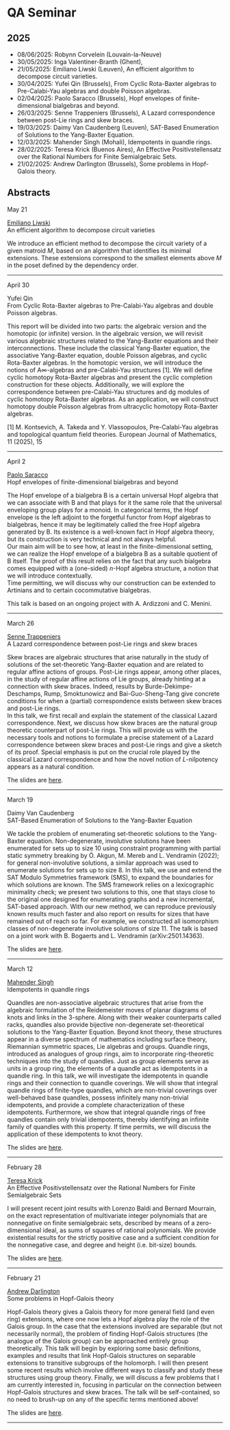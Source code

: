 # QA Seminar

## 2025

* 08/06/2025: Robynn Corvelein (Louvain-la-Neuve)
* 30/05/2025: Inga Valentiner-Branth (Ghent),
* 21/05/2025: Emiliano Liwski (Leuven), An efficient algorithm to decompose circuit varieties.
* 30/04/2025: Yufei Qin (Brussels), From Cyclic Rota-Baxter algebras to Pre-Calabi-Yau algebras and  double Poisson algebras.
* 02/04/2025: Paolo Saracco (Brussels), Hopf envelopes of finite-dimensional bialgebras and beyond.
* 26/03/2025: Senne Trappeniers (Brussels), A Lazard correspondence between post-Lie rings and skew braces.
* 19/03/2025: Daimy Van Caudenberg (Leuven), SAT-Based Enumeration of Solutions to the Yang-Baxter Equation.
* 12/03/2025: Mahender Singh (Mohali), Idempotents in quandle rings. 
* 28/02/2025: Teresa Krick (Buenos Aires), An Effective Positivstellensatz over the Rational Numbers for Finite Semialgebraic Sets.
* 21/02/2025: Andrew Darlington (Brussels), Some problems in Hopf-Galois theory.

## Abstracts

May 21

[Emiliano Liwski](https://sites.google.com/view/emilianoliwski?usp=sharing)  
An efficient algorithm to decompose circuit varieties

We introduce an efficient method to decompose the circuit variety of a given matroid _M_, based on an algorithm that identifies its minimal extensions. These extensions correspond to the smallest elements above _M_ in the poset defined by the dependency order.

***

April 30

Yufei Qin  
From Cyclic Rota-Baxter algebras to Pre-Calabi-Yau algebras and  double Poisson algebras.

This report will be divided into two parts: the algebraic version and the homotopic (or infinite) version.
In the algebraic version, we will revisit various algebraic structures related to the Yang-Baxter equations and their interconnections. These include the classical Yang-Baxter equation, the associative Yang-Baxter equation, double Poisson algebras, and cyclic Rota-Baxter algebras.
In the homotopic version, we will introduce the notions of A∞​-algebras and pre-Calabi-Yau structures [1].  We will define cyclic homotopy Rota-Baxter algebras and present the cyclic completion construction for these objects. Additionally, we will explore the correspondence between pre-Calabi-Yau structures and dg modules of cyclic homotopy Rota-Baxter algebras. As an application, we will construct homotopy double Poisson algebras from ultracyclic homotopy Rota-Baxter algebras.


[1]  M. Kontsevich, A. Takeda  and Y.  Vlassopoulos, Pre-Calabi-Yau algebras and topological quantum field theories. European Journal of Mathematics, 11 (2025), 15

***


April 2

[Paolo Saracco](https://sites.google.com/view/paolo-saracco/home)  
Hopf envelopes of finite-dimensional bialgebras and beyond

The Hopf envelope of a bialgebra B is a certain universal Hopf algebra that we can associate with B and that plays for it the same role that the universal enveloping group plays for a monoid. In categorical terms, the Hopf envelope is the left adjoint to the forgetful functor from Hopf algebras to bialgebras, hence it may be legitimately called the free Hopf algebra generated by B. Its existence is a well-known fact in Hopf algebra theory, but its construction is very technical and not always helpful.  
Our main aim will be to see how, at least in the finite-dimensional setting, we can realize the Hopf envelope of a bialgebra B as a suitable quotient of B itself. The proof of this result relies on the fact that any such bialgebra comes equipped with a (one-sided) $n$-Hopf algebra structure, a notion that we will introduce contextually.  
Time permitting, we will discuss why our construction can be extended to Artinians and to certain cocommutative bialgebras.  

This talk is based on an ongoing project with A. Ardizzoni and C. Menini.

***

March 26

[Senne Trappeniers](https://sites.google.com/view/sennetrappeniers/homepage)  
A Lazard correspondence between post-Lie rings and skew braces

Skew braces are algebraic structures that arise naturally in the study of solutions of the set-theoretic Yang-Baxter equation and are related to regular affine actions of groups. Post-Lie rings appear, among other places, in the study of regular affine actions of Lie groups, already hinting at a connection with skew braces. Indeed, results by Burde-Dekimpe-Deschamps, Rump, Smoktunowicz and Bai-Guo-Sheng-Tang give concrete conditions for when a (partial) correspondence exists between skew braces and post-Lie rings.  
In this talk, we first recall and explain the statement of the classical Lazard correspondence. Next, we discuss how skew braces are the natural group theoretic counterpart of post-Lie rings. This will provide us with the necessary tools and notions to formulate a precise statement of a Lazard correspondence between skew braces and post-Lie rings and give a sketch of its proof. Special emphasis is put on the crucial role played by the classical Lazard correspondence and how the novel notion of _L_-nilpotency appears as a natural condition.

The slides are [here](2025/trappeniers.pdf).

* * * 

March 19

Daimy Van Caudenberg  
SAT-Based Enumeration of Solutions to the Yang-Baxter Equation

We tackle the problem of enumerating set-theoretic solutions to the Yang-Baxter equation.
Non-degenerate, involutive solutions have been enumerated for sets up to size 10 using constraint programming with partial static symmetry breaking by Ö. Akgun, M. Mereb and L. Vendramin (2022); for general non-involutive solutions, a similar approach was used to enumerate solutions for sets up to size 8.
In this talk, we use and extend the SAT Modulo Symmetries framework (SMS), to expand the boundaries for which solutions are known.
The SMS framework relies on a lexicographic minimality check; we present two solutions to this, one that stays close to the original one designed for enumerating graphs and a new incremental, SAT-based approach.
With our new method, we can reproduce previously known results much faster and also report on results for sizes that have remained out of reach so far.
For example, we constructed all isomorphism classes of non-degenerate involutive solutions of size 11.
The talk is based on a joint work with B. Bogaerts and L. Vendramin (arXiv:2501.14363).

The slides are [here](2025/daimy.pdf).

* * * 

March 12

[Mahender Singh](https://sites.google.com/view/mahender-singh/research)  
Idempotents in quandle rings

Quandles are non-associative algebraic structures that arise from the algebraic formulation of the Reidemeister moves of planar diagrams of knots and links in the 3-sphere. Along with their weaker counterparts called racks, quandles also provide bijective non-degenerate set-theoretical solutions to the Yang-Baxter Equation. Beyond knot theory, these structures appear in a diverse spectrum of mathematics including surface theory, Riemannian symmetric spaces, Lie algebras and groups. Quandle rings, introduced as analogues of group rings, aim to incorporate ring-theoretic techniques into the study of quandles. Just as group elements serve as units in a group ring, the elements of a quandle act as idempotents in a quandle ring. In this talk, we will investigate the idempotents in quandle rings and their connection to quandle coverings. We will show that integral quandle rings of finite-type quandles, which are non-trivial coverings over well-behaved base quandles, possess infinitely many non-trivial idempotents, and provide a complete characterization of these idempotents. Furthermore, we show that integral quandle rings of free quandles contain only trivial idempotents, thereby identifying an infinite family of quandles with this property. If time permits, we will discuss the application of these idempotents to knot theory.

The slides are [here](2025/singh.pdf).


* * * 

February 28

[Teresa Krick](http://mate.dm.uba.ar/~krick/)  
An Effective Positivstellensatz over the Rational Numbers for Finite Semialgebraic Sets

I will present recent joint results with Lorenzo Baldi and Bernard Mourrain, on the exact representation of multivariate integer polynomials that are nonnegative on finite semialgebraic sets, described by means of a zero-dimensional ideal, as sums of squares of rational polynomials. We provide existential results for the strictly positive case and a sufficient condition for the nonnegative case, and degree and height (i.e. bit-size) bounds.

The slides are [here](2025/krick.pdf). 

* * * 

February 21

[Andrew Darlington](https://sites.google.com/view/andrewdarlington)  
Some problems in Hopf-Galois theory

Hopf-Galois theory gives a Galois theory for more general field (and even ring) extensions, where one now lets a Hopf algebra play the role of the Galois group. In the case that the extensions involved are separable (but not necessarily normal), the problem of finding Hopf-Galois structures (the analogue of the Galois group) can be approached entirely group theoretically.
This talk will begin by exploring some basic definitions, examples and results that link Hopf-Galois structures on separable extensions to transitive subgroups of the holomorph. I will then present some recent results which involve different ways to classify and study these structures using group theory. Finally, we will discuss a few problems that I am currently interested in, focusing in particular on the connection between Hopf-Galois structures and skew braces.
The talk will be self-contained, so no need to brush-up on any of the specific terms mentioned above!

The slides are [here](2025/darlington.pdf). 

* * *

